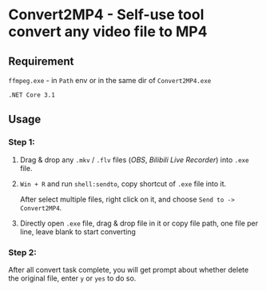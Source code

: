 # Convert2MP4 - Self-use tool convert any video file to MP4



## Requirement

`ffmpeg.exe` - in `Path` env or in the same dir of `Convert2MP4.exe`

`.NET Core 3.1`



## Usage

### Step 1:

1. Drag & drop any `.mkv` / `.flv` files (*OBS*, *Bilibili Live Recorder*) into `.exe` file.

2. `Win + R` and run `shell:sendto`, copy shortcut of `.exe` file into it.

    After select multiple files, right click on it, and choose `Send to -> Convert2MP4`.

3. Directly open `.exe` file, drag & drop file in it or copy file path, one file per line, leave blank to start converting

### Step 2:

After all convert task complete, you will get prompt about whether delete the original file, enter `y` or `yes` to do so.